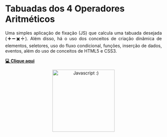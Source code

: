 # Tabuadas dos 4 Operadores Aritméticos 

<p align="justify"> Uma simples aplicação de fixação (JS) que calcula uma tabuada desejada (➕➖✖️➗). Além disso, há o uso dos conceitos de criação dinâmica de elementos, seletores, uso do fluxo condicional, funções, inserção de dados, eventos, além do uso de conceitos de HTML5 e CSS3.

</p>

 **<a href="https://hochiminh1996.github.io/multiplication-table/multiplication_table/">💻 Clique aqui</a>**


<div align="center">
 <img src="https://cdn-icons-png.flaticon.com/512/919/919828.png" height="200" width="200" title="Javascript :)">
</div>
